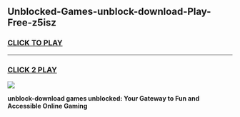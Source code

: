 
## Unblocked-Games-unblock-download-Play-Free-z5isz
<h3>
<a href="https://premium76.site?title=unblock-download&ref=21A">CLICK TO PLAY</a></h3>
<hr>

<h3>
<a href="https://premium76.site?title=unblock-download&ref=21A">CLICK 2 PLAY</a>
  
</h3>

<a href="https://premium76.site?title=unblock-download&ref=21A"><img src="https://clearcache.store/games.png"></a>


**unblock-download games unblocked: Your Gateway to Fun and Accessible Online Gaming**
